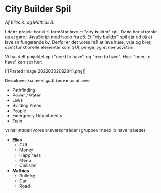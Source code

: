 # City Builder Spil
*Af Elias K. og Mathias B.*

I dette projekt har vi til formål at lave et "city builder" spil. Dette har vi tænkt os at gøre i JavaScript med hjælp fra p5. Et "city builder" spil går ud på at lave en fungerende by. Derfor er det vores mål at lave huse, veje og biler, samt funktionelle elementer som GUI, penge, og et menusystem.

Vi har delt projektet op i "need to have", og "nice to have". Hvor "need to have" kan ses her:

![[Pasted image 20220302092841.png]]

Derudover kunne vi godt tænke os at lave:
* Pathfinding
* Power / Water
* Laws
* Building Areas
* People
* Emergency Departments
* Train

Vi har inddelt vores ansvarsområder i gruppen "need to have" således:
* **Elias**
	* GUI
	* Money
	* Happiness
	* Menu
	* Collision
* **Mathias**
	* Building
	* Car
	* Road
